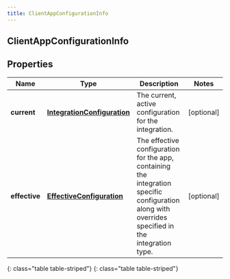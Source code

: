 ```yaml
---
title: ClientAppConfigurationInfo
---
```

## ClientAppConfigurationInfo


## Properties

| Name | Type | Description | Notes |
| ------------ | ------------- | ------------- | ------------- |
| **current** | [**IntegrationConfiguration**](IntegrationConfiguration.html) | The current, active configuration for the integration. |  [optional] |
| **effective** | [**EffectiveConfiguration**](EffectiveConfiguration.html) | The effective configuration for the app, containing the integration specific configuration along with overrides specified in the integration type. |  [optional] |
{: class="table table-striped"}
{: class="table table-striped"}


